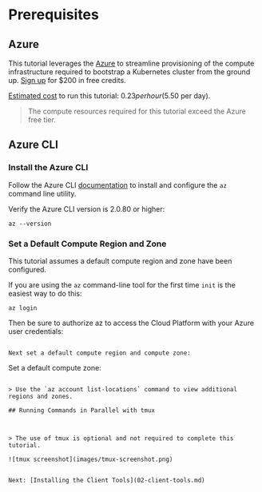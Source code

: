 # Prerequisites

## Azure

This tutorial leverages the [Azure](https://azure.microsoft.com/en-us/) to streamline provisioning of the compute infrastructure required to bootstrap a Kubernetes cluster from the ground up. [Sign up](https://azure.microsoft.com/en-us/free/) for $200 in free credits.

[Estimated cost](https://azure.microsoft.com/en-us/pricing/calculator/) to run this tutorial: $0.23 per hour ($5.50 per day).

> The compute resources required for this tutorial exceed the Azure free tier.

## Azure CLI

### Install the Azure CLI

Follow the Azure CLI [documentation](https://docs.microsoft.com/en-us/cli/azure/install-azure-cli) to install and configure the `az` command line utility.

Verify the Azure CLI version is 2.0.80 or higher:

```
az --version
```

### Set a Default Compute Region and Zone

This tutorial assumes a default compute region and zone have been configured.

If you are using the `az` command-line tool for the first time `init` is the easiest way to do this:

```
az login
```

Then be sure to authorize az to access the Cloud Platform with your Azure user credentials:

```

Next set a default compute region and compute zone:

```

Set a default compute zone:

```

> Use the `az account list-locations` command to view additional regions and zones.

## Running Commands in Parallel with tmux



> The use of tmux is optional and not required to complete this tutorial.

![tmux screenshot](images/tmux-screenshot.png)


Next: [Installing the Client Tools](02-client-tools.md)
